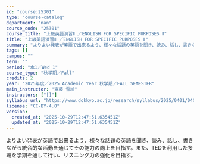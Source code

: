 ```yaml
---
id: "course:25301"
type: "course-catalog"
department: "nan"
course_code: "25301"
course_title: "上級英語演習Ⅱ ／ENGLISH FOR SPECIFIC PURPOSES Ⅱ"
title: "上級英語演習Ⅱ ／ENGLISH FOR SPECIFIC PURPOSES Ⅱ"
summary: "よりよい発表が英語で出来るよう、様々な話題の英語を聞き、読み、話し、書きながら統合的な活動を通じてその能力の向上を目指す。また、TEDを利用した多聴を学期を通して行い、リスニング力の強化を目指す。"
tags: []
campus: ""
term: ""
period: "水1／Wed 1"
course_type: "秋学期／Fall"
credits: 2
year: "2025年度／2025 Academic Year 秋学期／FALL SEMESTER"
main_instructor: "齋藤 雪絵"
instructors: ["[]"]
syllabus_url: "https://www.dokkyo.ac.jp/research/syllabus/2025/0401/0401_25301_ja_JP.html"
license: "CC-BY-4.0"
version:
  created_at: "2025-10-29T12:47:51.635451Z"
  updated_at: "2025-10-29T12:47:51.635451Z"
---
```

よりよい発表が英語で出来るよう、様々な話題の英語を聞き、読み、話し、書きながら統合的な活動を通じてその能力の向上を目指す。また、TEDを利用した多聴を学期を通して行い、リスニング力の強化を目指す。
